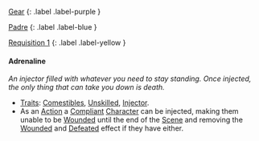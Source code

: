 
[Gear](Game/Gear-List)
{: .label .label-purple }

[Padre](Game/Blocks/Padre)
{: .label .label-blue }

[Requisition 1](Game/Deployment#Requisition)
{: .label .label-yellow }
#### Adrenaline
*An injector filled with whatever you need to stay standing. Once injected, the only thing that can take you down is death.*
* [Traits](Game/Core/Gear#Traits): [Comestibles](Game/Core/Blocks/Comestibles), [Unskilled](Game/Core/Blocks/Unskilled), [Injector](Game/Blocks/Injector.md).
* As an [Action](Game/Core/Terminology#Action) a [Compliant](Game/Core/Terminology#Compliant) [Character](Game/Core/Terminology#Character) can be injected, making them unable to be [Wounded](Game/Core/Effects#Wounded) until the end of the [Scene](Game/Core/Terminology#Scene) and removing the [Wounded](Game/Core/Effects#Wounded) and [Defeated](Game/Core/Effects#Defeated) effect if they have either.

